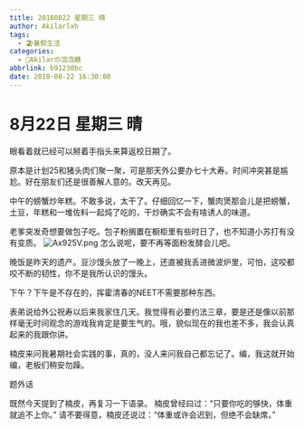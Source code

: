 ```yaml
---
title: 20180822 星期三 晴
author: Akilarlxh
tags:
  - 🏖️暑假生活
categories:
  - 🍬Akilarの泡泡糖
abbrlink: b91230bc
date: 2018-08-22 16:30:00
---
```

# 8月22日 星期三 晴

眼看着就已经可以掰着手指头来算返校日期了。

原本是计划25和猪头肉们聚一聚，可是那天外公要办七十大寿。时间冲突甚是尴尬。好在朋友们还是很善解人意的。改天再见。

中午的螃蟹炒年糕。不敢多说，太干了。仔细回忆一下，蟹肉煲那会儿是把螃蟹，土豆，年糕和一堆佐料一起炖了吃的，干炒确实不会有啥诱人的味道。

老爹突发奇想要做包子吃。包子粉搁置在橱柜里有些时日了，也不知道小苏打有没有变质。
![Ax925V.png](https://s2.ax1x.com/2019/04/16/Ax925V.png)
怎么说呢，要不再等面粉发酵会儿吧。

晚饭是昨天的遗产。豆沙馒头放了一晚上，还直被我丢进微波炉里，可怕，这咬都咬不断的韧性，你不是我所认识的馒头。

下午？下午是不存在的，挥霍清春的NEET不需要那种东西。

表弟说给外公祝寿以后来我家住几天。我觉得有必要约法三章，要是还是像以前那样毫无时间观念的游戏我肯定是要生气的。哦，貌似现在的我也差不多，我会认真起来的我跟你讲。

楠皮来问我暑期社会实践的事，真的，没人来问我自己都忘记了。编，我这就开始编，老板们稍安勿躁。

题外话

既然今天提到了楠皮，再复习一下语录。
楠皮曾经曰过：“只要你吃的够快，体重就追不上你。”
请不要得意，楠皮还说过：“体重或许会迟到，但绝不会缺席。”
